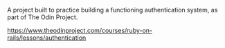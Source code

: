 A project built to practice building a functioning authentication system, as part of The Odin Project. 

https://www.theodinproject.com/courses/ruby-on-rails/lessons/authentication